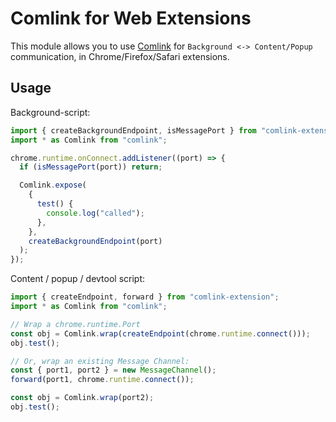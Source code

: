 # Comlink for Web Extensions

This module allows you to use [Comlink](https://github.com/GoogleChromeLabs/comlink) for `Background <-> Content/Popup` communication, in Chrome/Firefox/Safari extensions.

## Usage

Background-script:

```ts
import { createBackgroundEndpoint, isMessagePort } from "comlink-extension";
import * as Comlink from "comlink";

chrome.runtime.onConnect.addListener((port) => {
  if (isMessagePort(port)) return;

  Comlink.expose(
    {
      test() {
        console.log("called");
      },
    },
    createBackgroundEndpoint(port)
  );
});
```

Content / popup / devtool script:

```ts
import { createEndpoint, forward } from "comlink-extension";
import * as Comlink from "comlink";

// Wrap a chrome.runtime.Port
const obj = Comlink.wrap(createEndpoint(chrome.runtime.connect()));
obj.test();

// Or, wrap an existing Message Channel:
const { port1, port2 } = new MessageChannel();
forward(port1, chrome.runtime.connect());

const obj = Comlink.wrap(port2);
obj.test();
```

